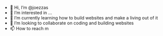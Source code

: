 - 👋 Hi, I’m @joezzas
- 👀 I’m interested in ...
- 🌱 I’m currently learning how to build websites and make a living out of it
- 💞️ I’m looking to collaborate on coding and building websites
- 📫 How to reach m

<!---
joezzas/joezzas is a ✨ special ✨ repository because its `README.md` (this file) appears on your GitHub profile.
You can click the Preview link to take a look at your changes.
--->
